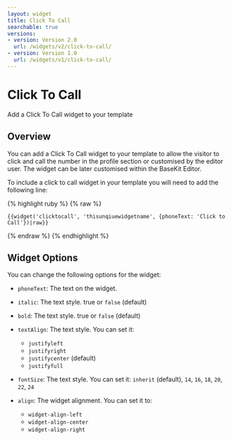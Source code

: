```yaml
---
layout: widget
title: Click To Call
searchable: true
versions:
- version: Version 2.0
  url: /widgets/v2/click-to-call/
- version: Version 1.0
  url: /widgets/v1/click-to-call/
---
```


# Click To Call

Add a Click To Call widget to your template


## Overview
You can add a Click To Call widget to your template to allow the visitor to click and call the number in the profile section or customised by the editor user. The widget can be later customised within the BaseKit Editor.

To include a click to call widget in your template you will need to add the following line:

{% highlight ruby %}
{% raw %}

	{{widget('clicktocall', 'thisunqiuewidgetname', {phoneText: 'Click to Call'})|raw}}

{% endraw %}
{% endhighlight %}

## Widget Options
You can change the following options for the widget:

* ```phoneText```: The text on the widget.

* ```italic```: The text style. true or ```false``` (default)

* ```bold```: The text style. true or ```false``` (default)

* ```textAlign```: The text style. You can set it:

  * ```justifyleft```
  * ```justifyright```
  * ```justifycenter``` (default)
  * ```justifyfull```

* ```fontSize```: The text style. You can set it: 
```inherit``` (default), ```14```, ```16```, ```18```, ```20```, ```22```, ```24```

* ```align```: The widget alignment. You can set it to:

  * ```widget-align-left```
  * ```widget-align-center```
  * ```widget-align-right```
